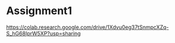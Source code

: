 # Assignment1
https://colab.research.google.com/drive/1Xdvu0eg37tSnmpcXZq-S_hG68IprW5XP?usp=sharing
